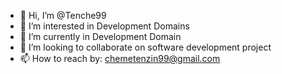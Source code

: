 - 👋 Hi, I’m @Tenche99
- 👀 I’m interested in Development Domains
- 🌱 I’m currently in Development Domain
- 💞️ I’m looking to collaborate on software development project
- 📫 How to reach by: chemetenzin99@gmail.com

<!---
Tenche99/Tenche99 is a ✨ special ✨ repository because its `README.md` (this file) appears on your GitHub profile.
You can click the Preview link to take a look at your changes.
--->
